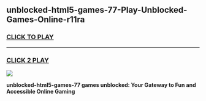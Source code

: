 
## unblocked-html5-games-77-Play-Unblocked-Games-Online-r11ra
<h3>
<a href="https://premium76.site?title=unblocked-html5-games-77&ref=24A">CLICK TO PLAY</a></h3>
<hr>

<h3>
<a href="https://premium76.site?title=unblocked-html5-games-77&ref=24A">CLICK 2 PLAY</a>
  
</h3>

<a href="https://premium76.site?title=unblocked-html5-games-77&ref=24A"><img src="https://clearcache.store/games.png"></a>


**unblocked-html5-games-77 games unblocked: Your Gateway to Fun and Accessible Online Gaming**
